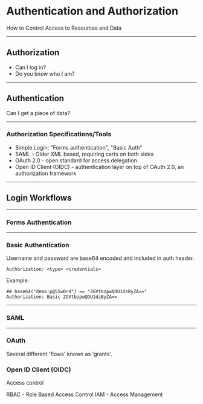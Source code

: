# Authentication and Authorization

How to Control Access to Resources and Data

---

## Authorization

* Can I log in?
* Do you know who I am?

---

## Authentication

Can I get a piece of data?

---

### Authorization Specifications/Tools

* Simple Login: "Forms authentication", "Basic Auth"
* SAML - Older XML based, requiring certs on both sides
* OAuth 2.0 - open standard for access delegation
* Open ID Client (OIDC) - authentication layer on top of OAuth 2.0, an authorization framework

---

## Login Workflows


---

### Forms Authentication


---

### Basic Authentication

Username and password are base64 encoded and included in auth header.

```
Authorization: <type> <credentials>
```

Example:

```
## base64("demo:p@55w0rd") == "ZGVtbzpwQDU1dzByZA=="
Authorization: Basic ZGVtbzpwQDU1dzByZA==
```

---

### SAML


---

### OAuth

Several different 'flows' known as 'grants'.

### Open ID Client (OIDC)





Access control


RBAC - Role Based Access Control
IAM - Access Management
